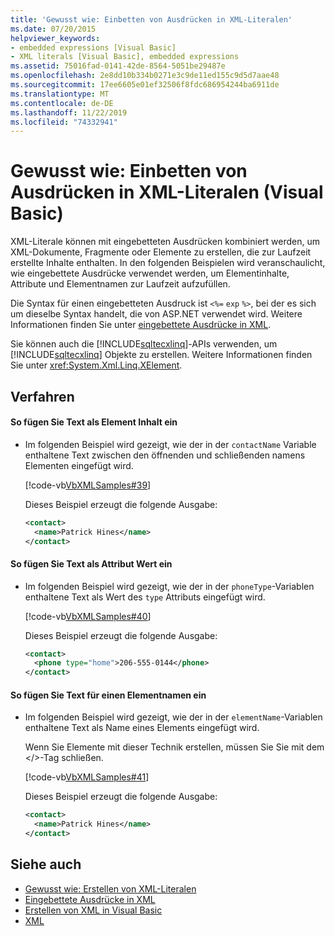 ```yaml
---
title: 'Gewusst wie: Einbetten von Ausdrücken in XML-Literalen'
ms.date: 07/20/2015
helpviewer_keywords:
- embedded expressions [Visual Basic]
- XML literals [Visual Basic], embedded expressions
ms.assetid: 75016fad-0141-42de-8564-5051be29487e
ms.openlocfilehash: 2e8dd10b334b0271e3c9de11ed155c9d5d7aae48
ms.sourcegitcommit: 17ee6605e01ef32506f8fdc686954244ba6911de
ms.translationtype: MT
ms.contentlocale: de-DE
ms.lasthandoff: 11/22/2019
ms.locfileid: "74332941"
---
```

# <a name="how-to-embed-expressions-in-xml-literals-visual-basic"></a>Gewusst wie: Einbetten von Ausdrücken in XML-Literalen (Visual Basic)
XML-Literale können mit eingebetteten Ausdrücken kombiniert werden, um XML-Dokumente, Fragmente oder Elemente zu erstellen, die zur Laufzeit erstellte Inhalte enthalten. In den folgenden Beispielen wird veranschaulicht, wie eingebettete Ausdrücke verwendet werden, um Elementinhalte, Attribute und Elementnamen zur Laufzeit aufzufüllen.  
  
 Die Syntax für einen eingebetteten Ausdruck ist `<%=` `exp` `%>`, bei der es sich um dieselbe Syntax handelt, die von ASP.NET verwendet wird. Weitere Informationen finden Sie unter [eingebettete Ausdrücke in XML](../../../../visual-basic/programming-guide/language-features/xml/embedded-expressions-in-xml.md).  
  
 Sie können auch die [!INCLUDE[sqltecxlinq](~/includes/sqltecxlinq-md.md)]-APIs verwenden, um [!INCLUDE[sqltecxlinq](~/includes/sqltecxlinq-md.md)] Objekte zu erstellen. Weitere Informationen finden Sie unter <xref:System.Xml.Linq.XElement>.  
  
## <a name="procedures"></a>Verfahren  
  
#### <a name="to-insert-text-as-element-content"></a>So fügen Sie Text als Element Inhalt ein  
  
- Im folgenden Beispiel wird gezeigt, wie der in der `contactName` Variable enthaltene Text zwischen den öffnenden und schließenden namens Elementen eingefügt wird.  
  
     [!code-vb[VbXMLSamples#39](~/samples/snippets/visualbasic/VS_Snippets_VBCSharp/VbXMLSamples/VB/XMLSamples14.vb#39)]  
  
     Dieses Beispiel erzeugt die folgende Ausgabe:  
  
    ```xml  
    <contact>  
      <name>Patrick Hines</name>  
    </contact>  
    ```  
  
#### <a name="to-insert-text-as-an-attribute-value"></a>So fügen Sie Text als Attribut Wert ein  
  
- Im folgenden Beispiel wird gezeigt, wie der in der `phoneType`-Variablen enthaltene Text als Wert des `type` Attributs eingefügt wird.  
  
     [!code-vb[VbXMLSamples#40](~/samples/snippets/visualbasic/VS_Snippets_VBCSharp/VbXMLSamples/VB/XMLSamples14.vb#40)]  
  
     Dieses Beispiel erzeugt die folgende Ausgabe:  
  
    ```xml  
    <contact>  
      <phone type="home">206-555-0144</phone>  
    </contact>  
    ```  
  
#### <a name="to-insert-text-for-an-element-name"></a>So fügen Sie Text für einen Elementnamen ein  
  
- Im folgenden Beispiel wird gezeigt, wie der in der `elementName`-Variablen enthaltene Text als Name eines Elements eingefügt wird.  
  
     Wenn Sie Elemente mit dieser Technik erstellen, müssen Sie Sie mit dem \</>-Tag schließen.  
  
     [!code-vb[VbXMLSamples#41](~/samples/snippets/visualbasic/VS_Snippets_VBCSharp/VbXMLSamples/VB/XMLSamples14.vb#41)]  
  
     Dieses Beispiel erzeugt die folgende Ausgabe:  
  
    ```xml  
    <contact>  
      <name>Patrick Hines</name>  
    </contact>  
    ```  
  
## <a name="see-also"></a>Siehe auch

- [Gewusst wie: Erstellen von XML-Literalen](../../../../visual-basic/programming-guide/language-features/xml/how-to-create-xml-literals.md)
- [Eingebettete Ausdrücke in XML](../../../../visual-basic/programming-guide/language-features/xml/embedded-expressions-in-xml.md)
- [Erstellen von XML in Visual Basic](../../../../visual-basic/programming-guide/language-features/xml/creating-xml.md)
- [XML](../../../../visual-basic/programming-guide/language-features/xml/index.md)
